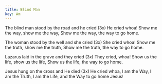 ```yaml
---
title: Blind Man
key: Am
---
```


The blind man stood by the road and he cried (3x) 
He cried whoa!
Show me the way, show me the way,
Show me the way, the way to go home.

The woman stood by the well and she cried (3x) 
She cried whoa!
Show me the truth, show me the truth,
Show me the truth, the way to go home.

Lazarus laid in the grave and they cried (3x) 
They cried, whoa!
Show us the life, show us the life, 
Show us the life, the way to go home.

Jesus hung on the cross and He died (3x) 
He cried whoa,
I am the Way, I am the Truth,
I am the Life, and the Way to go home Jesus!

